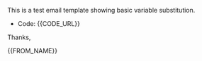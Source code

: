 This is a test email template showing basic variable substitution.

* Code: {{CODE_URL}}

Thanks,

{{FROM_NAME}}